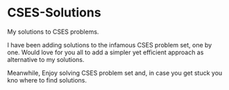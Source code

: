 # CSES-Solutions
My solutions to CSES problems.

I have been adding solutions to the infamous CSES problem set, one by one.
Would love for you all to add a simpler yet efficient approach as alternative to my solutions.

Meanwhile,
Enjoy solving CSES problem set and, in case you get stuck you kno where to find solutions.
